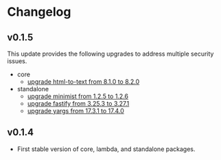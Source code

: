# Changelog

## v0.1.5

This update provides the following upgrades to address multiple security issues.

- core
  - [upgrade html-to-text from 8.1.0 to 8.2.0](https://github.com/pirafrank/notion-to-text/pull/3)
- standalone
  - [upgrade minimist from 1.2.5 to 1.2.6](https://github.com/pirafrank/notion-to-text/pull/4)
  - [upgrade fastify from 3.25.3 to 3.27.1](https://github.com/pirafrank/notion-to-text/pull/1)
  - [upgrade yargs from 17.3.1 to 17.4.0](https://github.com/pirafrank/notion-to-text/pull/2)

## v0.1.4

- First stable version of core, lambda, and standalone packages.
